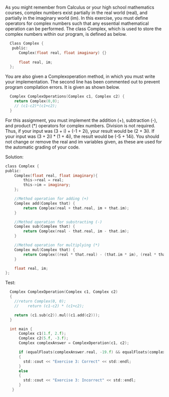 As you might remember from Calculus or your high school mathematics courses,
complex numbers exist partially in the real world (real), and partially in the
imaginary world (im). In this exercise, you must define operators for complex
numbers such that any essential mathematical operation can be performed. The
class Complex, which is used to store the complex numbers within our program,
is defined as below.

```c
  Class Complex {
   public:
      Complex(float real, float imaginary) {}
      
      float real, im;
  };
```

You are also given a Complexoperation method, in which you must write your
implementation. The second line has been commented out to prevent program
compilation errors. It is given as shown below.

```c
  Complex ComplexOperations(Complex c1, Complex c2) {
    return Complex(0,0);
    // (c1-c2)*(c1+c2);
  }
```

For this assignment, you must implement the addition (+), subtraction (-), and
product (*) operators for complex numbers. Division is not required. Thus, if
your input was (3 + i) + (-1 + 2i), your result would be (2 + 3i). If your input
was (3 + 2i) * (1 + 4i), the result would be (-5 + 14i). You should not change
or remove the real and im variables given, as these are used for the automatic
grading of your code.

Solution:
```c
class Complex {
public:
	Complex(float real, float imaginary){
		this->real = real;
		this->im = imaginary;
	};

	//Method operation for adding (+)
	Complex add(Complex that) {
		return Complex(real + that.real, im + that.im);
	}

	//Method operation for substracting (-)
	Complex sub(Complex that) {
		return Complex(real - that.real, im - that.im);
	}

	//Method operation for multiplying (*)
	Complex mul(Complex that) {
		return Complex((real * that.real) - (that.im * im), (real * that.im) + (im * that.real));
	}

	float real, im;
};
```

Test:
```c
  Complex ComplexOperation(Complex c1, Complex c2)
  {
    //return Complex(0, 0);
    //    return (c1-c2) * (c1+c2);

    return (c1.sub(c2)).mul((c1.add(c2)));
  }

  int main {
      Complex c1(1.f, 2.f);
      Complex c2(5.f, -3.f);
      Complex complexAnswer = ComplexOperation(c1, c2);

      if (equalFloats(complexAnswer.real, -19.f) && equalFloats(complexAnswer.im, 34.f))
      {
        std::cout << "Exercise 3: Correct" << std::endl;
      }
      else
      {
        std::cout << "Exercise 3: Incorrect" << std::endl;
      }
   }
  ```
